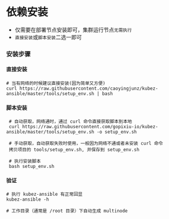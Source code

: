 # 依赖安装

- 仅需要在部署节点安装即可，集群运行节点`无需执行`
- `直接安装`或`脚本安装`二选一即可

### 安装步骤

#### 直接安装
   ```shell
   # 当有网络的时候建议直接安装(因为简单又方便)
   curl https://raw.githubusercontent.com/caoyingjunz/kubez-ansible/master/tools/setup_env.sh | bash
   ```
#### 脚本安装
   ``` shell
    # 自动获取，网络通时，通过 curl 命令直接获取脚本到本地
    curl https://raw.githubusercontent.com/gopixiu-io/kubez-ansible/master/tools/setup_env.sh -o setup_env.sh

    # 手动获取，自动获取失败时使用，一般因为网络不通或者未安装 curl 命令
    拷贝项目的 tools/setup_env.sh, 并保存到 setup_env.sh

    # 执行安装脚本
    bash setup_env.sh
   ```

#### 验证
   ```shell
   # 执行 kubez-ansible 有正常回显
   kubez-ansible -h

   # 工作目录（通常是 /root 目录）下自动生成 multinode
   ```
